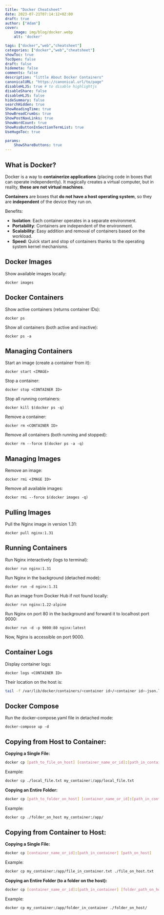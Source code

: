 ```yaml
---
title: "Docker Cheatsheet"
date: 2023-07-21T07:14:12+02:00
draft: true
author: ["Adam"]
cover:
    image: img/blog/docker.webp
    alt: 'docker'

tags: ["docker","web","cheatsheet"] 
categories: ["docker","web","cheatsheet"] 
showToc: true
TocOpen: false
draft: false
hidemeta: false
comments: false
description: "little About Docker Containers"
canonicalURL: "https://canonical.url/to/page"
disableHLJS: true # to disable highlightjs
disableShare: false
disableHLJS: false
hideSummary: false
searchHidden: true
ShowReadingTime: true
ShowBreadCrumbs: true
ShowPostNavLinks: true
ShowWordCount: true
ShowRssButtonInSectionTermList: true
UseHugoToc: true

params:
    ShowShareButtons: true
---
```


## What is Docker?

Docker is a way to **containerize applications** (placing code in boxes that can operate independently). It magically creates a virtual computer, but in reality, **these are not virtual machines**.

**Containers** are boxes that **do not have a host operating system**, so they are **independent** of the device they run on.

Benefits:

- **Isolation**: Each container operates in a separate environment.
- **Portability**: Containers are independent of the environment.
- **Scalability**: Easy addition and removal of containers based on the workload.
- **Speed**: Quick start and stop of containers thanks to the operating system kernel mechanisms.


## Docker Images
Show available images locally:
```
docker images
```

## Docker Containers
Show active containers (returns container IDs):
```
docker ps
```

Show all containers (both active and inactive):
```
docker ps -a
```

## Managing Containers
Start an image (create a container from it):
```
docker start <IMAGE>
```

Stop a container:
```
docker stop <CONTAINER ID>
```

Stop all running containers:
```
docker kill $(docker ps -q)
```

Remove a container:
```
docker rm <CONTAINER ID>
```

Remove all containers (both running and stopped):
```
docker rm --force $(docker ps -a -q)
```

## Managing Images
Remove an image:
```
docker rmi <IMAGE ID>
```

Remove all available images:
```
docker rmi --force $(docker images -q)
```

## Pulling Images
Pull the Nginx image in version 1.31:
```
docker pull nginx:1.31
```

## Running Containers
Run Nginx interactively (logs to terminal):
```
docker run nginx:1.31
```

Run Nginx in the background (detached mode):
```
docker run -d nginx:1.31
```

Run an image from Docker Hub if not found locally:
```
docker run nginx:1.22-alpine
```

Run Nginx on port 80 in the background and forward it to localhost port 9000:
```
docker run -d -p 9000:80 nginx:latest
```
Now, Nginx is accessible on port 9000.

## Container Logs
Display container logs:
```
docker logs <CONTAINER ID>
```
Their location on the host is:
```bash
tail -f /var/lib/docker/containers/<container id>/<container id>-json.log
```
## Docker Compose
Run the docker-compose.yaml file in detached mode:
```
docker-compose up -d
```
## Copying from Host to Container:
**Copying a Single File:**
```bash
docker cp [path_to_file_on_host] [container_name_or_id]:[path_in_container]
```
Example:
```bash
docker cp ./local_file.txt my_container:/app/local_file.txt
```
**Copying an Entire Folder:**
```bash
docker cp [path_to_folder_on_host] [container_name_or_id]:[path_in_container]
```
Example:
```bash
docker cp ./folder_on_host my_container:/app/
```

## Copying from Container to Host:
**Copying a Single File:**
```bash
docker cp [container_name_or_id]:[path_in_container] [path_on_host]
```
Example:
```bash
docker cp my_container:/app/file_in_container.txt ./file_on_host.txt
```
**Copying an Entire Folder (to a folder on the host):**
```bash
docker cp [container_name_or_id]:[path_in_container] [folder_path_on_host]
```
Example:
```bash
docker cp my_container:/app/folder_in_container ./folder_on_host/
```


